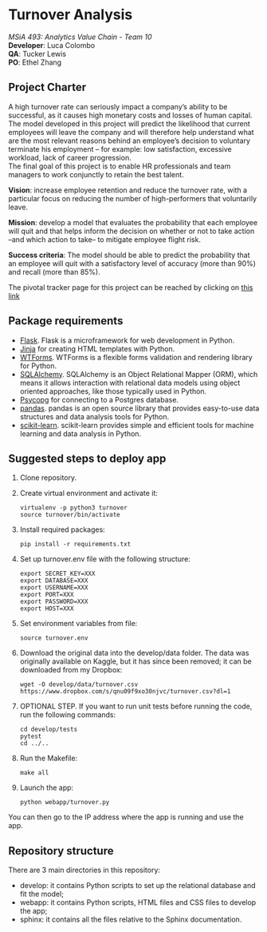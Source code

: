 # Turnover Analysis

*MSiA 493: Analytics Value Chain - Team 10*   
**Developer**: Luca Colombo   
**QA**: Tucker Lewis   
**PO**: Ethel Zhang   


## Project Charter
A high turnover rate can seriously impact a company’s ability to be successful, as it causes high monetary costs and losses of human capital. The model developed in this project will predict the likelihood that current employees will leave the company and will therefore help understand what are the most relevant reasons behind an employee’s decision to voluntary terminate his employment – for example: low satisfaction, excessive workload, lack of career progression.   
The final goal of this project is to enable HR professionals and team managers to work conjunctly to retain the best talent.

**Vision**: increase employee retention and reduce the turnover rate, with a particular focus on reducing the number of high-performers that voluntarily leave.    

**Mission**: develop a model that evaluates the probability that each employee will quit and that helps inform the decision on whether or not to take action –and which action to take– to mitigate employee flight risk.    

**Success criteria**: The model should be able to predict the probability that an employee will quit with a satisfactory level of accuracy (more than 90%) and recall (more than 85%).

The pivotal tracker page for this project can be reached by clicking on [this link](https://www.pivotaltracker.com/n/projects/2142055)


## Package requirements
* [Flask](http://flask.pocoo.org/docs/0.12/). Flask is a microframework for web development in Python.
* [Jinja](http://jinja.pocoo.org/docs/2.10/templates/) for creating HTML templates with Python.
* [WTForms](https://wtforms.readthedocs.io/en/stable/). WTForms is a flexible forms validation and rendering library for Python.
* [SQLAlchemy](http://www.sqlalchemy.org/). SQLAlchemy is an Object Relational Mapper (ORM), which means it allows interaction with relational data models using object oriented approaches, like those typically used in Python. 
* [Psycopg](http://initd.org/psycopg/) for connecting to a Postgres database.
* [pandas](https://pandas.pydata.org/). pandas is an open source library that provides easy-to-use data structures and data analysis tools for Python.
* [scikit-learn](http://scikit-learn.org/stable/). scikit-learn provides simple and efficient tools for machine learning and data analysis in Python.

 
## Suggested steps to deploy app

1. Clone repository.

2. Create virtual environment and activate it:

    ```
    virtualenv -p python3 turnover
    source turnover/bin/activate
    ```
    

3. Install required packages:

    ```
    pip install -r requirements.txt
    ```

4. Set up turnover.env file with the following structure:

    ```
    export SECRET_KEY=XXX
    export DATABASE=XXX
    export USERNAME=XXX
    export PORT=XXX
    export PASSWORD=XXX
    export HOST=XXX
    ```

5. Set environment variables from file:

    ```
    source turnover.env
    ```

6. Download the original data into the develop/data folder. The data was originally available on Kaggle, but it has since been removed; it can be downloaded from my Dropbox:

    ```
    wget -O develop/data/turnover.csv https://www.dropbox.com/s/qnu09f9xo30njvc/turnover.csv?dl=1
    ```

7. OPTIONAL STEP. If you want to run unit tests before running the code, run the following commands:

    ```
    cd develop/tests
    pytest
    cd ../..
    ```

8. Run the Makefile:

    ```
    make all
    ```

9. Launch the app:

    ```
    python webapp/turnover.py
    ```

You can then go to the IP address where the app is running and use the app.


## Repository structure
There are 3 main directories in this repository:
* develop: it contains Python scripts to set up the relational database and fit the model;
* webapp: it contains Python scripts, HTML files and CSS files to develop the app;
* sphinx: it contains all the files relative to the Sphinx documentation. 

